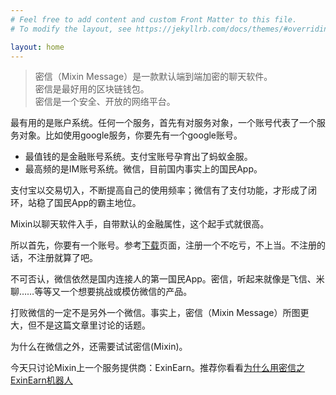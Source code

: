```yaml
---
# Feel free to add content and custom Front Matter to this file.
# To modify the layout, see https://jekyllrb.com/docs/themes/#overriding-theme-defaults

layout: home
---
```



>密信（Mixin Message）是一款默认端到端加密的聊天软件。  
>密信是最好用的区块链钱包。  
>密信是一个安全、开放的网络平台。

最有用的是账户系统。任何一个服务，首先有对服务对象，一个账号代表了一个服务对象。比如使用google服务，你要先有一个google账号。
- 最值钱的是金融账号系统。支付宝账号孕育出了蚂蚁金服。  
- 最高频的是IM账号系统。微信，目前国内事实上的国民App。

支付宝以交易切入，不断提高自己的使用频率；微信有了支付功能，才形成了闭环，站稳了国民App的霸主地位。

Mixin以聊天软件入手，自带默认的金融属性，这个起手式就很高。

所以首先，你要有一个账号。参考[下载](/download)页面，注册一个不吃亏，不上当。不注册的话，不注册就算了吧。

不可否认，微信依然是国内连接人的第一国民App。密信，听起来就像是飞信、米聊……等等又一个想要挑战或模仿微信的产品。

打败微信的一定不是另外一个微信。事实上，密信（Mixin Message）所图更大，但不是这篇文章里讨论的话题。

为什么在微信之外，还需要试试密信(Mixin)。

今天只讨论Mixin上一个服务提供商：ExinEarn。推荐你看看[为什么用密信之ExinEarn机器人](/mixin/2019/12/20/first-usage.html)
